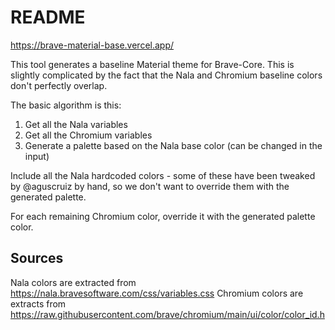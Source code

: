 # README

https://brave-material-base.vercel.app/

This tool generates a baseline Material theme for Brave-Core. This is slightly
complicated by the fact that the Nala and Chromium baseline colors don't
perfectly overlap.

The basic algorithm is this:
1. Get all the Nala variables
2. Get all the Chromium variables
3. Generate a palette based on the Nala base color (can be changed in the input)

Include all the Nala hardcoded colors - some of these have been tweaked by
@aguscruiz by hand, so we don't want to override them with the generated
palette.

For each remaining Chromium color, override it with the generated palette color.

## Sources

Nala colors are extracted from https://nala.bravesoftware.com/css/variables.css
Chromium colors are extracts from https://raw.githubusercontent.com/brave/chromium/main/ui/color/color_id.h
